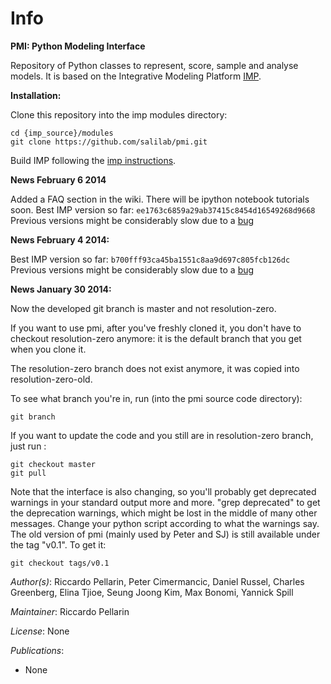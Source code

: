 # Info
**PMI: Python Modeling Interface**

Repository of Python classes to represent, score, sample 
and analyse models. It is based on the Integrative Modeling Platform 
[IMP](http://salilab.org/imp/).

**Installation:**

Clone this repository into the imp modules directory:

```
cd {imp_source}/modules
git clone https://github.com/salilab/pmi.git
```

Build IMP following the [imp instructions](http://www.integrativemodeling.org/nightly/doc/html/md_doxygen_generated_installation.html#installation).

**News February 6 2014**

Added a FAQ section in the wiki. There will be ipython notebook tutorials soon.
Best IMP version so far: `ee1763c6859a29ab37415c8454d16549268d9668`
Previous versions might be considerably slow due to a [bug](https://github.com/salilab/pmi/issues/17)


**News February 4 2014:**

Best IMP version so far: `b700fff93ca45ba1551c8aa9d697c805fcb126dc`
Previous versions might be considerably slow due to a [bug](https://github.com/salilab/imp/issues/724)

**News January 30 2014:**

Now the developed git branch is master and not resolution-zero.

If you want to use pmi, after you've freshly cloned it,
you don't have to checkout resolution-zero anymore:
it is the default branch that you get when you clone it.

The resolution-zero branch does not exist anymore,
it was copied into resolution-zero-old.

To see what branch you're in, run (into the pmi source code directory):

`git branch`

If you want to update the code and you still are in resolution-zero branch,
just run :

```
git checkout master
git pull
```

Note that the interface is also changing,
so you'll probably get deprecated warnings in your standard output more and more.
"grep deprecated"  to get the deprecation warnings, which might be lost in the middle of many other messages. Change your python script according to what the warnings say.
The old version of pmi (mainly used by Peter and SJ) is
still available under the tag "v0.1". To get it:

`git checkout tags/v0.1`



_Author(s)_: Riccardo Pellarin, Peter Cimermancic, Daniel Russel, Charles Greenberg, Elina Tjioe, Seung Joong Kim, Max Bonomi, Yannick Spill

_Maintainer_: Riccardo Pellarin

_License_: None

_Publications_:
- None
